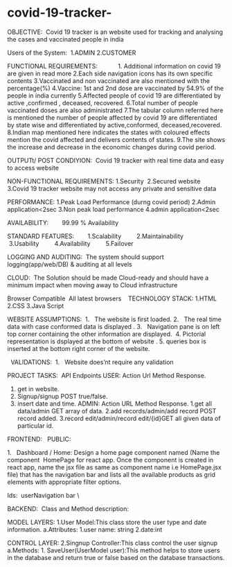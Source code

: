 # covid-19-tracker-
OBJECTIVE: 
           Covid 19 tracker is an website used for tracking and analysing the cases and vaccinated people in india

Users of the System: 
1.ADMIN
2.CUSTOMER

FUNCTIONAL REQUIREMENTS:           
1. Additional information on covid 19 are given in read more
2.Each side navigation icons has its own specific contents
3.Vaccinated and non vaccinated are also mentioned with the percentage(%)
4.Vaccine: 1st  and 2nd dose are vaccinated by 54.9% of the people in india currently
5.Affected people of covid 19 are differentiated by active ,confirmed , deceased, recovered.
6.Total number of people vaccinated doses are also administrated
7.The tabular column referred here is mentioned the number of people affected by covid 19 are differentiated by state wise  and differentiated  by active,conformed, deceased,recovered.
8.Indian map mentioned here indicates the states with coloured effects mention the covid affected and delivers contents of states.
9.The site shows the increase and decrease in the economic changes during covid period.
 
 
OUTPUTt/ POST CONDIYION: 
Covid  19 tracker with real time data and easy to access website

NON-FUNCTIONAL REQUIREMENTS:
1.Security 
2.Secured website  
3.Covid 19 tracker website may not access any private and sensitive data

PERFORMANCE:
1.Peak Load Performance (durng covid period)
2.Admin application<2sec
3.Non peak load performance
4.admin application<2sec

AVAILABILITY:
       99.99 % Availability 

STANDARD FEATURES:
       1.Scalability 
       2.Maintainability 
       3.Usability 
       4.Availability 
       5.Failover 

LOGGING AND AUDITING:
 The system should support logging(app/web/DB) & auditing at all levels 

CLOUD:
 The Solution should be made Cloud-ready and should have a minimum impact when moving away to Cloud infrastructure 

Browser Compatible 
All latest browsers 
 
TECHNOLOGY STACK:
1.HTML
2.CSS
3.Java Script
 

WEBSITE ASSUMPTIONS: 
1.   The website is first loaded.
2.   The real time data with  case conformed  data is displayed .
3.   Navigation pane is on left top corner containing the other information are displayed. 
4.   Pictorial representation is dsplayed at the bottom of website .
5.   queries box is inserted at the bottom right corner of the website.

 
VALIDATIONS: 
1.   Website does’nt require any validation

PROJECT TASKS: 
API Endpoints 
USER:
Action Url Method Response.
1. get in website.
2. Signup/signup POST true/false.
3. insert date and time.
ADMIN:
Action URL Method Response.
1.get all data/admin GET array of data.
2.add records/admin/add record POST record added.
3.record edit/admin/record edit/{id}GET all given data of particular id.














FRONTEND:  
PUBLIC: 

1.   Dashboard / Home: Design a home page component named (Name the component  HomePage for react app. Once the component is created in react app, name the jsx file as same as component name i.e HomePage.jsx file) that has the navigation bar and lists all the available products as grid elements with appropriate filter options. 

 Ids: 
userNavigation bar \

BACKEND: 
Class and Method description:

MODEL LAYERS:
1.User Model:This class store the user type and date information.
a.Attributes:
             1.user name: string
             2.date:int
 
CONTROL LAYER:
2.Singnup Controller:This class control the user signup
a.Methods:
           1. SaveUser(UserModel user):This method helps to store users in the database and return true or false based on the database transactions.  






                   

 
 
